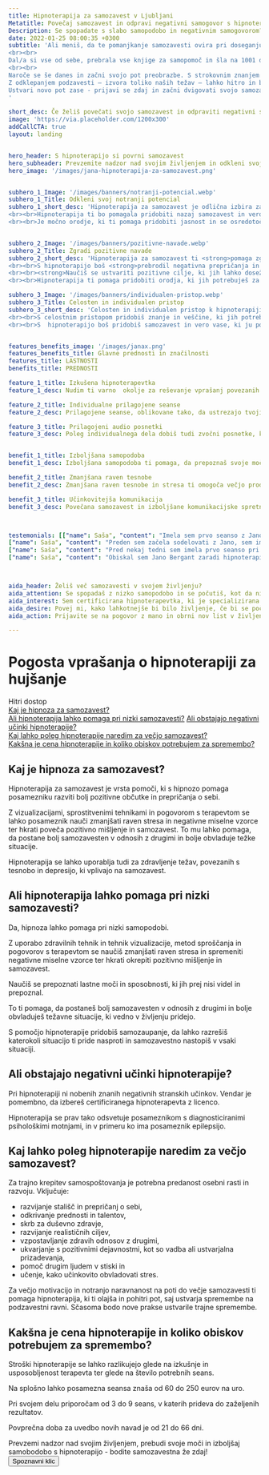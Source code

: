 ```yaml
---
title: Hipnoterapija za samozavest v Ljubljani
Metatitle: Povečaj samozavest in odpravi negativni samogovor s hipnoterapijo.
Description: Se spopadate s slabo samopodobo in negativnim samogovorom? Te daje pomanjkanje motivacije ali osredotočenosti? Jana Bergant ti lahko premagati te težave s hipnoterapijo
date: 2022-01-25 08:00:35 +0300
subtitle: 'Ali meniš, da te pomanjkanje samozavesti ovira pri doseganju želenega uspeha?
<br><br>
Dal/a si vse od sebe, prebrala vse knjige za samopomoč in šla na 1001 delavnico, da bi si pomagala. Toda kljub trudi nobena od teh metod ni bila uspešna pri tem da bi se počutil/a bolj samozavestn/a.
<br><br>
Naroče se še danes in začni svojo pot preobrazbe. S strokovnim znanjem o hipnoterapiji te popeljem na notranje raziskovanje, da skupaj ugotoviva, kaj te ovira pri doseganju ciljev. 
Z odklepanjem podzavesti – izvora toliko naših težav – lahko hitro in brez truda razvijemo trajne spremembe.
Ustvari novo pot zase - prijavi se zdaj in začni dvigovati svojo samozavest in samospoštovanje!
'

short_desc: Če želiš povečati svojo samozavest in odpraviti negativni samogovor, je hipnoterapija pri Jani Bergant idealna rešitev za tebe.
image: 'https://via.placeholder.com/1200x300'
addCallCTA: true
layout: landing


hero_header: S hipnoterapijo si povrni samozavest
hero_subheader: Prevzemite nadzor nad svojim življenjem in odkleni svoj notranji potencial s hipnoterapijo za samozavest
hero_image: '/images/jana-hipnoterapija-za-samozavest.png' 


subhero_1_Image: '/images/banners/notranji-potencial.webp' 
subhero_1_Title: Odkleni svoj notranji potencial
subhero_1_short_desc: 'Hipnoterapija za samozavest je odlična izbira za tiste, ki želijo ponovno prevzeti nadzor nad svojim življenjem in odkleniti svoj notranji potencial.  
<br><br>Hipnoterapija ti bo pomagala pridobiti nazaj samozavest in vero vase, saj <strong>odpravi globje vzroke, miselne napake ter te nauči učinkovitejših čustvenih odzivov</strong>. 
<br><br>Je močno orodje, ki ti pomaga pridobiti jasnost in se osredotočiti na stvari, ki so najpomembnejše.'


subhero_2_Image: '/images/banners/pozitivne-navade.webp' 
subhero_2_Title: Zgradi pozitivne navade
subhero_2_short_desc: 'Hipnoterapija za samozavest ti <strong>pomaga zgraditi pozitivne navade</strong> in vedenje, ki ti pomagajo pri dolgoročnih spremembah v vašem življenju. 
<br><br>S hipnoterapijo boš <strong>prebrodil negativna prepričanja in negativen samogovor</strong>. 
<br><br><strong>Naučiš se ustvariti pozitivne cilje, ki jih lahko dosežeš.</strong>
<br><br>Hipnoterapija ti pomaga pridobiti orodja, ki jih potrebuješ za doseganje svojih ciljev in doseganje želene ravni samozavesti.'

subhero_3_Image: '/images/banners/individualen-pristop.webp' 
subhero_3_Title: Celosten in individualen pristop
subhero_3_short_desc: 'Celosten in individualen pristop k hipnoterapiji za samozavest se osredotoča na tvoj um, telo in duha. <br><br><strong>Vsaka seansa je prilagojena posamezniku glede na njegove izzive in želje</strong>. 
<br><br>S celostnim pristopom pridobiš znanje in veščine, ki jih potrebujete za dolgotrajne spremembe v svojem življenju. 
<br><br>S  hipnoterapijo boš pridobiš samozavest in vero vase, ki ju potrebuješ za življenje, kakršnega si želiš. Ko sam sebega vidiš in dojemaš drugače, in znaš prepoznati svoje moči, <strong>postanejo spremembe dolgotrajne</strong>.'


features_benefits_image: '/images/janax.png'
features_benefits_title: Glavne prednosti in značilnosti
features_title: LASTNOSTI
benefits_title: PREDNOSTI

feature_1_title: Izkušena hipnoterapevtka
feature_1_desc: Nudim ti varno  okolje za reševanje vprašanj povezanih s samozavestjo in negativnim samogovorom.

feature_2_title: Individualne prilagojene seanse
feature_2_desc: Prilagojene seanse, oblikovane tako, da ustrezajo tvojim osebnim, specifičnim težavam in potrebam. 

feature_3_title: Prilagojeni audio posnetki 
feature_3_desc: Poleg individualnega dela dobiš tudi zvočni posnetke, ki so prilagojeni in posneti po tvojih osebnih željah in jih lahko poslušaš kadar koli in kjer koli.


benefit_1_title: Izboljšana samopodoba
benefit_1_desc: Izboljšana samopodoba ti pomaga, da prepoznaš svoje moči in sposobnosti. Hkrati pa vodi k večji motivaciji in ambicioznosti pri doseganju poklicnih in osebnih ciljev.

benefit_2_title: Zmanjšana raven tesnobe
benefit_2_desc: Zmanjšana raven tesnobe in stresa ti omogoča večjo produktivnost in boljšo osredotočenost na naloge in manjšo izgubo energije, ki ti uhaja s vrtenjem v strahovih.

benefit_3_title: Učinkovitejša komunikacija
benefit_3_desc: Povečana samozavest in izboljšane komunikacijske spretnosti, ki omogočajo boljše odnose z drugimi ljudmi in samim sabo.



testemonials: [["name": Saša", "content": "Imela sem prvo seanso z Jano Bergant in počutim se fantastično! Prišla sem k njej po pomoč pri samozavesti in počutim se kot nova oseba. Je tako topla in prijazna, da sem se z njo takoj počutila dobro. Toplo jo priporočam vsem, ki razmišljajo o hipnoterapiji.", "image": "https://via.placeholder.com/60x60"], 
["name": Saša", "content": "Preden sem začela sodelovati z Jano, sem imela res velike težave s svojo samozavestjo. Nisem imela pojma, kako bi mi lahko hipnoterapija pomagala, vendar sem zelo vesela, da sem poskusila. Res mi je spremenila življenje. Jana je tako topla in spodbudna oseba in mi je resnično pomagala razumeti, kako lahko s hipnoterapijo okrepim svojo samozavest. Toplo jo priporočam vsem, ki imajo težave s samozavestjo ali samospoštovanjem.", "image": "https://via.placeholder.com/60x60"],["name": Saša", "content": "Včeraj sem imela prvo seanso z Jano Bergant in bilo je neverjetno. Bila sem zelo nervozna in dvomila, da bo hipnoza delovala zame, a Jana je poskrbela, da sem se počutila tako udobno in varno. Sprva sem bila zelo skeptična, vendar se po eni sami seansi počutim veliko bolj samozavestno. Resnično se veselim naslednje seanse in vidim, kako velik napredek lahko še dosežem. Hvala, Jana!", "image": "https://via.placeholder.com/60x60"],
["name": Saša", "content": "Pred nekaj tedni sem imela prvo seanso pri Jani Bergant in bila sem res navdušena. Obiskala sem jo zaradi hipnoterapije za samozavest in v samo eni seansi mi je lahko pomagala, da sem se sprostila in se počutila bolj samozavestno. Vsekakor bi jo priporočila vsem, ki iščejo usposobljenega hipnoterapevta.", "image": "https://via.placeholder.com/60x60"],
["name": Saša", "content": "Obiskal sem Jano Bergant zaradi hipnoterapije za samozavest. Že nekaj časa sem imela težave v službi in res mi je primanjkovalo samozavesti. Jana je bila neverjetna. Z njo sem se počutila tako udobno in varno. Že po nekaj seansah sem opazila veliko razliko v svojem počutju. Zdaj sem veliko bolj samozavestna in v službi mi gre veliko bolje. Hvala, Jana!", "image": "https://via.placeholder.com/60x60"]]



aida_header: Želiš več samozavesti v svojem življenju?
aida_attention: Se spopadaš z nizko samopodobo in se počutiš, kot da nikoli ne narediš nič dovolj dobro?
aida_interest: Sem certificirana hipnoterapevtka, ki je specializirana za pomoč pri izboljšanju samopodobe, samozavesti in samospoštovanja. Uporabljam moč hipnoze, da svojim strankam pomagam razjasniti svoje cilje, prebiti omejujoča prepričanja in ustvariti pozitivne spremembe v svojem življenju. Skupaj razoroživa vsa negativne miselne vzorce, ki te omejujejo.
aida_desire: Povej mi, kako lahkotnejše bi bilo življenje, če bi se počutil/a varno v svoji koži in bi zaupal/a, da imaš vse, kar potrebuješ za uspeh. Z mojo pomočjo in pomočjo hipnoterapije te želje končno postanejo resničnost!
aida_action: Prijavite se na pogovor z mano in obrni nov list v življenju še danes.

---
```




# Pogosta vprašanja o hipnoterapiji za hujšanje

Hitri dostop  
[Kaj je hipnoza za samozavest?](#kajjehipnoterapija)  
[Ali hipnoterapija lahko pomaga pri nizki samozavesti?](#alipomagaprisamozavesti)
[Ali obstajajo negativni učinki hipnoterapije?](#negativniucinki)  
[Kaj lahko poleg hipnoterapije naredim za večjo samozavest?](#kajnaredim)  
[Kakšna je cena hipnoterapije in koliko obiskov potrebujem za spremembo?](#cenainobiski)  


 

<a name="kajjehipnoterapija"></a>
## Kaj je hipnoza za samozavest?
Hipnoterapija za samozavest je vrsta pomoči, ki s hipnozo pomaga posamezniku razviti bolj pozitivne občutke in prepričanja o sebi. 

Z vizualizacijami, sprostitvenimi tehnikami in pogovorom s terapevtom se lahko posameznik nauči zmanjšati raven stresa in negativne miselne vzorce ter hkrati poveča pozitivno mišljenje in samozavest. To mu lahko pomaga, da postane bolj samozavesten v odnosih z drugimi in bolje obvladuje težke situacije. 

Hipnoterapija se lahko uporablja tudi za zdravljenje težav, povezanih s tesnobo in depresijo, ki vplivajo na samozavest.



<a name="alipomagaprisamozavesti"></a>
## Ali hipnoterapija lahko pomaga pri nizki samozavesti?
Da, hipnoza lahko pomaga pri nizki samopodobi. 

Z uporabo zdravilnih tehnik in tehnik vizualizacije, metod sproščanja in pogovorov s terapevtom se naučiš zmanjšati raven stresa in spremeniti negativne miselne vzorce ter hkrati okrepiti pozitivno mišljenje in samozavest. 

Naučiš se prepoznati lastne moči in sposobnosti, ki jih prej nisi videl in prepoznal.

To ti pomaga, da postaneš bolj samozavesten v odnosih z drugimi in bolje obvladuješ težavne situacije, ki vedno v življenju pridejo. 

S pomočjo hipnoterapije pridobiš samozaupanje, da lahko razrešiš katerokoli situacijo ti pride nasproti in samozavestno nastopiš v vsaki situaciji.






<a name="negativniucinki"></a>
## Ali obstajajo negativni učinki hipnoterapije?
Pri hipnoterapiji ni nobenih znanih negativnih stranskih učinkov. Vendar je pomembno, da izbereš certificiranega hipnoterapevta z licenco. 

Hipnoterapija se prav tako odsvetuje posameznikom s diagnosticiranimi psihološkimi motnjami, in v primeru ko ima posameznik epilepsijo. 


<a name="kajnaredim"></a>
## Kaj lahko poleg hipnoterapije naredim za večjo samozavest?
Za trajno krepitev samospoštovanja je potrebna predanost osebni rasti in razvoju. Vključuje:
- razvijanje stališč in prepričanj o sebi, 
- odkrivanje prednosti in talentov, 
- skrb za duševno zdravje, 
- razvijanje realističnih ciljev, 
- vzpostavljanje zdravih odnosov z drugimi, 
- ukvarjanje s pozitivnimi dejavnostmi, kot so vadba ali ustvarjalna prizadevanja, 
- pomoč drugim ljudem v stiski in 
- učenje, kako učinkovito obvladovati stres. 

Za večjo motivacijo in notranjo naravnanost na poti do večje samozavesti ti pomaga hipnoterapija, ki ti olajša in pohitri pot, saj ustvarja spremembe na podzavestni ravni. Sčasoma bodo nove prakse ustvarile trajne spremembe.



<a name="cenainobiski"></a>
## Kakšna je cena hipnoterapije in koliko obiskov potrebujem za spremembo?
Stroški hipnoterapije se lahko razlikujejo glede na izkušnje in usposobljenost terapevta ter glede na število potrebnih seans. 

Na splošno lahko posamezna seansa znaša od 60 do 250 eurov na uro. 

Pri svojem delu priporočam od 3 do 9 seans, v katerih prideva do zaželjenih rezultatov. 

Povprečna doba za uvedbo novih navad je od 21 do 66 dni.





</div>
<div class="final_CTA">
<div class="container">
Prevzemi nadzor nad svojim življenjem, prebudi svoje moči in izboljšaj samobodobo s hipnoterapijo - bodite samozavestna že zdaj!

<div class="article_button">
<form class="form" action="https://calendly.com/hipnoterapija/spoznavniklic" method="GET" target="_blank">
    <button class="button button--middle" type="submit">Spoznavni klic <i class="ion ion-ios-paper-plane"></i></button>
</form>
</div>
</div>